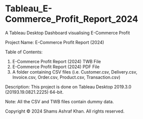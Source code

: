 # Tableau_E-Commerce_Profit_Report_2024

A Tableau Desktop Dashboard visualising E-Commerce Profit

Project Name: E-Commerce Profit Report (2024)

Table of Contents:

1. E-Commerce Profit Report (2024) TWB File
2. E-Commerce Profit Report (2024) PDF File
3. A folder containing CSV files (i.e. Customer.csv, Delivery.csv, Invoice.csv, Order.csv, Product.csv, Transaction.csv)

Description: This project is done on Tableau Desktop 2019.3.0 (20193.19.0821.2225) 64-bit.

Note: All the CSV and TWB files contain dummy data.

Copyright © 2024 Shams Ashraf Khan. All rights reserved.
